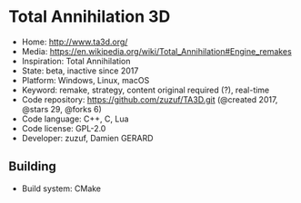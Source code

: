 # Total Annihilation 3D

- Home: http://www.ta3d.org/
- Media: https://en.wikipedia.org/wiki/Total_Annihilation#Engine_remakes
- Inspiration: Total Annihilation
- State: beta, inactive since 2017
- Platform: Windows, Linux, macOS
- Keyword: remake, strategy, content original required (?), real-time
- Code repository: https://github.com/zuzuf/TA3D.git (@created 2017, @stars 29, @forks 6)
- Code language: C++, C, Lua
- Code license: GPL-2.0
- Developer: zuzuf, Damien GERARD

## Building

- Build system: CMake
